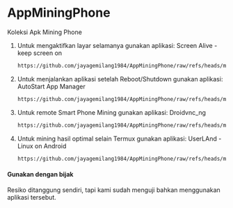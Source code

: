 # AppMiningPhone
Koleksi Apk Mining Phone
1. Untuk mengaktifkan layar selamanya gunakan aplikasi: Screen Alive - keep screen on
   ```bash
   https://github.com/jayagemilang1984/AppMiningPhone/raw/refs/heads/main/Screen%20Alive%20-%20keep%20screen%20on_3.2.3.apk
   ```
2. Untuk menjalankan aplikasi setelah Reboot/Shutdown gunakan aplikasi: AutoStart App Manager
   ```bash
   https://github.com/jayagemilang1984/AppMiningPhone/raw/refs/heads/main/AutoStart%20App%20Manager_5.1.apk
   ```
3. Untuk remote Smart Phone Mining gunakan aplikasi: Droidvnc_ng
   ```bash
   https://github.com/jayagemilang1984/AppMiningPhone/raw/refs/heads/main/Droidvnc_ng_39.apk
   ```
4. Untuk mining hasil optimal selain Termux gunakan aplikasi: UserLAnd - Linux on Android
   ```bash
   https://github.com/jayagemilang1984/AppMiningPhone/raw/refs/heads/main/UserLAnd%20-%20Linux%20on%20Android_2.8.3.apk
   ```

#### Gunakan dengan bijak
Resiko ditanggung sendiri, tapi kami sudah menguji bahkan menggunakan aplikasi tersebut.
